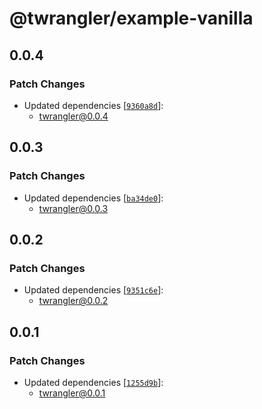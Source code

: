 # @twrangler/example-vanilla

## 0.0.4

### Patch Changes

- Updated dependencies [[`9360a8d`](https://github.com/sor4chi/twrangler/commit/9360a8d0f07e0293a4526042427ee413160caaf7)]:
  - twrangler@0.0.4

## 0.0.3

### Patch Changes

- Updated dependencies [[`ba34de0`](https://github.com/sor4chi/twrangler/commit/ba34de0dff706a7d1a64420e43dc0b8406505ae1)]:
  - twrangler@0.0.3

## 0.0.2

### Patch Changes

- Updated dependencies [[`9351c6e`](https://github.com/sor4chi/twrangler/commit/9351c6ef7200d75793c2ba9a6b7f87649e9debc3)]:
  - twrangler@0.0.2

## 0.0.1

### Patch Changes

- Updated dependencies [[`1255d9b`](https://github.com/sor4chi/twrangler/commit/1255d9b7d22d76734c5bdc1572f094a08d7ca18f)]:
  - twrangler@0.0.1
